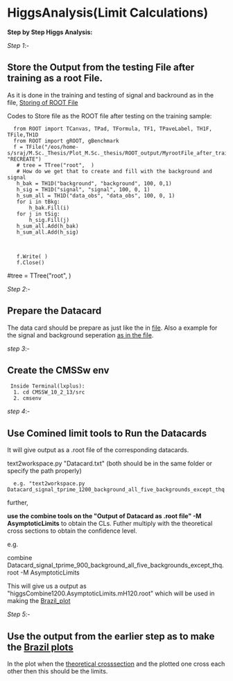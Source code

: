 # HiggsAnalysis(Limit Calculations)
**Step by Step Higgs Analysis:**

*Step 1*:-
  ## Store the Output from the testing File after training as a root File.
 
 As it is done in the training and testing of signal and backround as in the file, [Storing of ROOT File](https://github.com/raj2022/HiggsAnalysis/tree/main/Codes)
 
 Codes to Store file as the ROOT file after testing on the training sample:
 
      from ROOT import TCanvas, TPad, TFormula, TF1, TPaveLabel, TH1F, TFile,TH1D
      from ROOT import gROOT, gBenchmark
      f = TFile("/eos/home-s/sraj/M.Sc._Thesis/Plot_M.Sc._thesis/ROOT_output/MyrootFile_after_training_Tprime_600_all_five_background_test_with_TPrime1200.root", "RECREATE")
       # tree = TTree("root",  )
       # How do we get that to create and fill with the background and signal
       h_bak = TH1D("background", "background", 100, 0,1)
       h_sig = TH1D("signal", "signal", 100, 0, 1)
       h_sum_all = TH1D("data_obs", "data_obs", 100, 0, 1)
       for i in tBkg:
           h_bak.Fill(i)
       for j in tSig:
           h_sig.Fill(j)
       h_sum_all.Add(h_bak) 
       h_sum_all.Add(h_sig)



       f.Write( )
       f.Close()

       
#tree = TTree("root",  )

*Step 2*:-
   ## Prepare the Datacard
 
 The data card should be prepare as just like the in [file](https://github.com/raj2022/HiggsAnalysis/blob/main/DataCards/datacard_practice_1.txt).
 Also a example for the signal and background seperation [as in the file](https://github.com/raj2022/HiggsAnalysis/blob/main/DataCards/Datacard_signal_tprime_900_background_ttgg.txt).

*step 3*:-
 ## Create the CMSSw env
     Inside Terminal(lxplus):
      1. cd CMSSW_10_2_13/src 
      2. cmsenv
      
*step 4*:-
 ## Use Comined limit tools to Run the Datacards
   It will give output as a .root file of the corresponding datacards.
   
   text2workspace.py "Datacard.txt" (both should be in the same folder or specify the path properly)
   
      e.g. "text2workspace.py Datacard_signal_tprime_1200_background_all_five_backgrounds_except_thq.txt" 
   
   further, 
   
   **use the combine tools on the "Output of Datacard as .root file" -M AsymptoticLimits** to obtain the CLs. Futher multiply with the theoretical cross sections to obtain the confidence level.
   
   e.g.
  
  combine Datacard_signal_tprime_900_background_all_five_backgrounds_except_thq.root -M AsymptoticLimits
 
 This will give us a output as "higgsCombine1200.AsymptoticLimits.mH120.root" which will be used in making the [Brazil_plot](https://github.com/raj2022/HiggsAnalysis/tree/main/Brazil_plots)
 
 *Step 5*:-
  ## Use the output from the earlier step as to make the [Brazil plots](https://github.com/raj2022/HiggsAnalysis/tree/main/Brazil_plots) 

In the plot when the [theoretical crosssection](https://twiki.cern.ch/twiki/bin/viewauth/CMS/B2GMonteCarlo) and the plotted one cross each other then this should be the limits.
